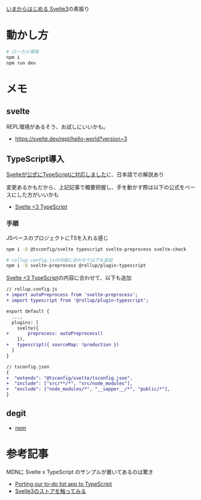 [いまからはじめる Svelte3](https://techbookfest.org/product/4925576424980480)の素振り

# 動かし方

```bash
# ローカル環境
npm i
npm run dev
```

# メモ

## svelte

REPL環境があるそう、お試しにいいかも。

- https://svelte.dev/repl/hello-world?version=3

## TypeScript導入

[Svelteが公式にTypeScriptに対応しました](https://qiita.com/myLifeAsaDog/items/92b0a89110d14bf59dba)に、日本語での解説あり

変更あるかもだから、上記記事で概要把握し、手を動かす際は以下の公式をベースにした方がいいかも

- [Svelte <3 TypeScript](https://svelte.dev/blog/svelte-and-typescript)

### 手順

JSベースのプロジェクトにTSを入れる感じ

```bash
npm i -D @tsconfig/svelte typescript svelte-preprocess svelte-check

# rollup.config.jsの内容に合わせて以下も追加
npm i -D svelte-preprocess @rollup/plugin-typescript
```

[Svelte <3 TypeScript](https://svelte.dev/blog/svelte-and-typescript)の内容に合わせて、以下も追加

```diff
// rollup.config.js
+ import autoPreprocess from 'svelte-preprocess';
+ import typescript from '@rollup/plugin-typescript';

export default {
  ...,
  plugins: [
    svelte({
+       preprocess: autoPreprocess()
    }),
+   typescript({ sourceMap: !production })
  ]
}
```

```diff
// tsconfig.json
{
+  "extends": "@tsconfig/svelte/tsconfig.json",
+  "include": ["src/**/*", "src/node_modules"],
+  "exclude": ["node_modules/*", "__sapper__/*", "public/*"],
}
```

## degit

- [npm](https://www.npmjs.com/package/degit)

# 参考記事

MDNに Svelte x TypeScript のサンプルが置いてあるのは驚き

- [Porting our to-do list app to TypeScript](https://developer.mozilla.org/en-US/docs/Learn/Tools_and_testing/Client-side_JavaScript_frameworks/Svelte_TypeScript)
- [Svelte3のストアを触ってみる](https://ushirock.hateblo.jp/entry/2019/07/24/121918)
